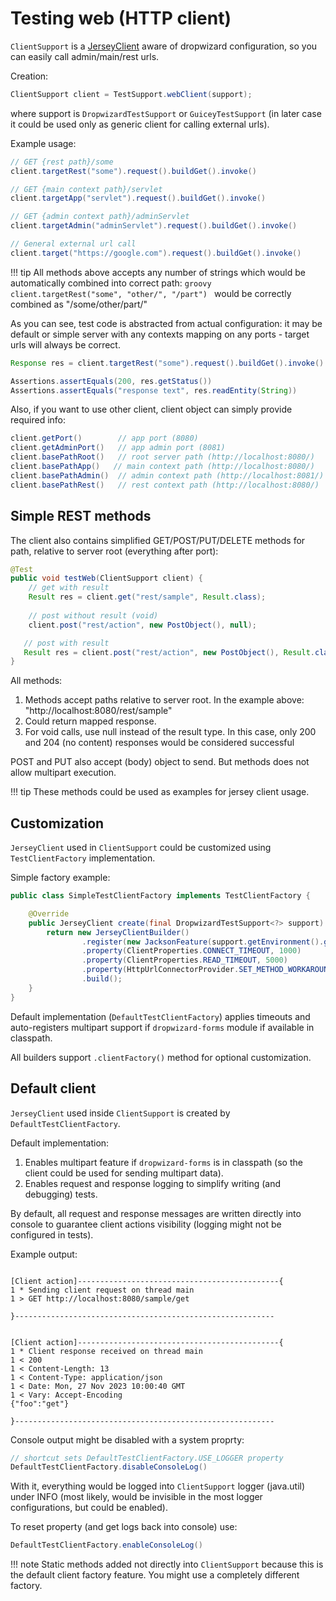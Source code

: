 # Testing web (HTTP client)

`ClientSupport` is a [JerseyClient](https://eclipse-ee4j.github.io/jersey.github.io/documentation/2.29.1/client.html)
aware of dropwizard configuration, so you can easily call admin/main/rest urls.

Creation:

```java
ClientSupport client = TestSupport.webClient(support);
```

where support is `DropwizardTestSupport` or `GuiceyTestSupport` (in later case it could be used only as generic client for calling external urls).

Example usage:

```java
// GET {rest path}/some
client.targetRest("some").request().buildGet().invoke()

// GET {main context path}/servlet
client.targetApp("servlet").request().buildGet().invoke()

// GET {admin context path}/adminServlet
client.targetAdmin("adminServlet").request().buildGet().invoke()

// General external url call
client.target("https://google.com").request().buildGet().invoke()
```

!!! tip
    All methods above accepts any number of strings which would be automatically combined into correct path:
    ```groovy
    client.targetRest("some", "other/", "/part")
    ```
    would be correctly combined as "/some/other/part/"

As you can see, test code is abstracted from actual configuration: it may be default or simple server
with any contexts mapping on any ports - target urls will always be correct.

```java
Response res = client.targetRest("some").request().buildGet().invoke()

Assertions.assertEquals(200, res.getStatus())
Assertions.assertEquals("response text", res.readEntity(String)) 
```

Also, if you want to use other client, client object can simply provide required info:

```groovy
client.getPort()        // app port (8080)
client.getAdminPort()   // app admin port (8081)
client.basePathRoot()   // root server path (http://localhost:8080/)
client.basePathApp()   // main context path (http://localhost:8080/)
client.basePathAdmin()  // admin context path (http://localhost:8081/)
client.basePathRest()   // rest context path (http://localhost:8080/)
```

## Simple REST methods

The client also contains simplified GET/POST/PUT/DELETE methods for path, relative to server root (everything after port):


```java
@Test
public void testWeb(ClientSupport client) {
    // get with result
    Result res = client.get("rest/sample", Result.class);
    
    // post without result (void)
    client.post("rest/action", new PostObject(), null);

   // post with result 
   Result res = client.post("rest/action", new PostObject(), Result.class);
}
```

All methods:

1. Methods accept paths relative to server root. In the example above: "http://localhost:8080/rest/sample"
2. Could return mapped response.
3. For void calls, use null instead of the result type. In this case, only 200 and 204 (no content) responses
   would be considered successful

POST and PUT also accept (body) object to send.
But methods does not allow multipart execution.

!!! tip
    These methods could be used as examples for jersey client usage.

## Customization

`JerseyClient` used in `ClientSupport` could be customized using `TestClientFactory` implementation.

Simple factory example:

```java
public class SimpleTestClientFactory implements TestClientFactory {

    @Override
    public JerseyClient create(final DropwizardTestSupport<?> support) {
        return new JerseyClientBuilder()
                .register(new JacksonFeature(support.getEnvironment().getObjectMapper()))
                .property(ClientProperties.CONNECT_TIMEOUT, 1000)
                .property(ClientProperties.READ_TIMEOUT, 5000)
                .property(HttpUrlConnectorProvider.SET_METHOD_WORKAROUND, true)
                .build();
    }
}
```

Default implementation (`DefaultTestClientFactory`) applies timeouts and auto-registers multipart support if `dropwizard-forms` module
if available in classpath.

All builders support `.clientFactory()` method for optional customization.


## Default client

`JerseyClient` used inside `ClientSupport` is created by `DefaultTestClientFactory`.

Default implementation:

1. Enables multipart feature if `dropwizard-forms` is in classpath (so the client could be used
   for sending multipart data).
2. Enables request and response logging to simplify writing (and debugging) tests.

By default, all request and response messages are written directly into console to guarantee client
actions visibility (logging might not be configured in tests).

Example output:

```

[Client action]---------------------------------------------{
1 * Sending client request on thread main
1 > GET http://localhost:8080/sample/get

}----------------------------------------------------------


[Client action]---------------------------------------------{
1 * Client response received on thread main
1 < 200
1 < Content-Length: 13
1 < Content-Type: application/json
1 < Date: Mon, 27 Nov 2023 10:00:40 GMT
1 < Vary: Accept-Encoding
{"foo":"get"}

}----------------------------------------------------------
```

Console output might be disabled with a system proprty:

```java
// shortcut sets DefaultTestClientFactory.USE_LOGGER property
DefaultTestClientFactory.disableConsoleLog()
```

With it, everything would be logged into `ClientSupport` logger (java.util) under INFO
(most likely, would be invisible in the most logger configurations, but could be enabled).


To reset property (and get logs back into console) use:

```java
DefaultTestClientFactory.enableConsoleLog()
```

!!! note
    Static methods added not directly into `ClientSupport` because this is
    the default client factory feature. You might use a completely different factory.
